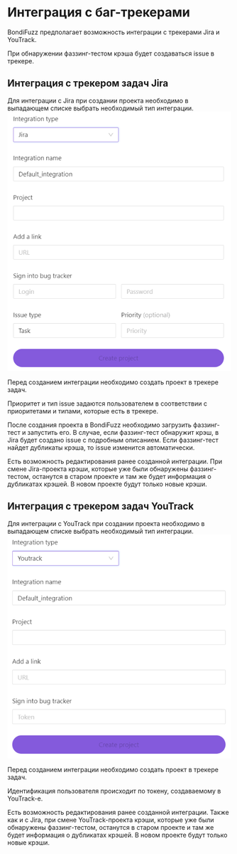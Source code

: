 
# Интеграция с баг-трекерами

BondiFuzz предполагает возможность интеграции с трекерами Jira и YouTrack.

При обнаружении фаззинг-тестом крэша будет создаваться issue в трекере.

## Интеграция с трекером задач Jira

Для интеграции с Jira при создании проекта необходимо в выпадающем списке выбрать необходимый тип интеграции.  
![Создание интеграции в Jira](assets/integration_jira.PNG)

Перед созданием интеграции необходимо создать проект в трекере задач.

Приоритет и тип issue задаются пользователем в соответствии с приоритетами и типами, которые есть в трекере.

После создания проекта в BondiFuzz необходимо загрузить фаззинг-тест и запустить его. В случае, если фаззинг-тест обнаружит крэш, в Jira будет создано issue с подробным описанием. Если фаззинг-тест найдет дубликаты крэша, то issue изменится автоматически.

Есть возможность редактирования ранее созданной интеграции. При смене Jira-проекта крэши, которые уже были обнаружены фаззинг-тестом, останутся в старом проекте и там же будет информация о дубликатах крэшей. В новом проекте будут только новые крэши.

## Интеграция с трекером задач YouTrack

Для интеграции с YouTrack при создании проекта необходимо в выпадающем списке выбрать необходимый тип интеграции.  
![Создание интеграции в YouTrack](assets/integration_YT.PNG)

Перед созданием интеграции необходимо создать проект в трекере задач.

Идентификация пользователя происходит по токену, создаваемому в YouTrack-е.

Есть возможность редактирования ранее созданной интеграции. Также как и с Jira, при смене YouTrack-проекта крэши, которые уже были обнаружены фаззинг-тестом, останутся в старом проекте и там же будет информация о дубликатах крэшей. В новом проекте будут только новые крэши.
